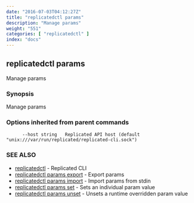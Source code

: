 ```yaml
---
date: "2016-07-03T04:12:27Z"
title: "replicatedctl params"
description: "Manage params"
weight: "551"
categories: [ "replicatedctl" ]
index: "docs"
---
```


## replicatedctl params

Manage params

### Synopsis


Manage params

### Options inherited from parent commands

```
      --host string   Replicated API host (default "unix:///var/run/replicated/replicated-cli.sock")
```

### SEE ALSO
* [replicatedctl](/api/replicatedctl/)	 - Replicated CLI
* [replicatedctl params export](/api/replicatedctl/replicatedctl_params_export/)	 - Export params
* [replicatedctl params import](/api/replicatedctl/replicatedctl_params_import/)	 - Import params from stdin
* [replicatedctl params set](/api/replicatedctl/replicatedctl_params_set/)	 - Sets an individual param value
* [replicatedctl params unset](/api/replicatedctl/replicatedctl_params_unset/)	 - Unsets a runtime overridden param value

